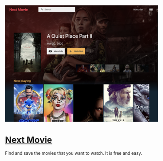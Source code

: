 <div align="center">

  [![Next Movie](./public/screenshot.png)](https://nextmovie.us)

</div>

# [Next Movie](https://nextmovie.us)

Find and save the movies that you want to watch. It is free and easy.
